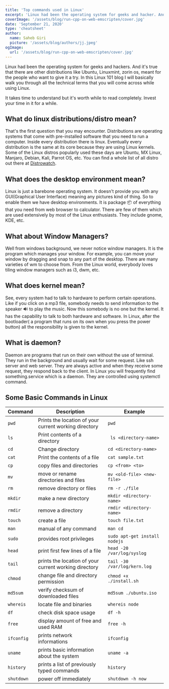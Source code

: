 ```yaml
---
title: 'Top commands used in Linux'
excerpt: 'Linux had been the operating system for geeks and hacker. And it is true that there are other distribution like Ubuntu, Linuxmint, zorin os, meant for the people who want to give it a try.'
coverImage: '/assets/blog/run-cpp-on-web-emscripten/cover.jpg'
date: 'September 21, 2020'
type: 'cheatsheet'
author:
  name: Saheb Giri
  picture: '/assets/blog/authors/jj.jpeg'
ogImage:
  url: '/assets/blog/run-cpp-on-web-emscripten/cover.jpg'
---
```


Linux had been the operating system for geeks and hackers. And it's true that there are other distributions like Ubuntu, Linuxmint, zorin os, meant for the people who want to give it a try. In this Linux 101 blog I will basically walk you through all the technical terms that you will come across while using Linux.

It takes time to understand but it's worth while to read completely. Invest your time in it for a while.

## What do linux distributions/distro mean?

That's the first question that you may encounter. Distributions are operating systems that come with pre-installed software that you need to run a computer. Inside every distribution there is linux. Eventually every distribution is the same at its core because they are using Linux kernels. Some of the Linux distros popularly used these days are Ubuntu, MX Linux, Manjaro, Debian, Kali, Parrot OS, etc. You can find a whole list of all distro out there at [Distrowatch](https://distrowatch.com).

## What does the desktop environment mean?

Linux is just a barebone operating system. It doesn't provide you with any GUI(Graphical User Interface) meaning any pictures kind of thing. So to enable them we have desktop environments. It is package 📦 of everything that you need from web browser to calculator. There are few of them which are used extensively by most of the Linux enthusiasts. They include gnome, KDE, etc.

## What about Window Managers?

Well from windows background, we never notice window managers. It is the program which manages your window. For example, you can move your window by dragging and snap to any part of the desktop. There are many varieties of wm to choose from. From the Linux world, everybody loves tiling window managers such as i3, dwm, etc.

## What does kernel mean?

See, every system had to talk to hardware to perform certain operations. Like if you click on a mp3 file, somebody needs to send information to the speaker 🔊 to play the music. Now this somebody is no one but the kernel. It has the capability to talk to both hardware and software. In Linux, after the bootloader( a program that runs on its own when you press the power button) all the responsibility is given to the kernel.

## What is daemon?

Daemon are programs that run on their own without the use of terminal. They run in the background and usually wait for some request. Like ssh server and web server. They are always active and when they receive some request, they respond back to the client. In Linux you will frequently find something.service which is a daemon. They are controlled using systemctl command.

## Some Basic Commands in Linux

<div>

| Command     | Description                                           | Example                       |
| ----------- | ----------------------------------------------------- | ----------------------------- |
| `pwd`       | Prints the location of your current working directory | `pwd`                         |
| `ls`        | Print contents of a directory                         | ` ls <directory-name>`        |
| `cd`        | Change directory                                      | `cd <directory-name> `        |
| `cat`       | Print the contents of a file                          | `cat sample.txt `             |
| `cp`        | copy files and directories                            | `cp <from> <to>`              |
| `mv `       | move or rename directories and files                  | `mv <old-file> <new-file>`    |
| `rm `       | remove directory or files                             | `rm -r ./file`                |
| `mkdir `    | make a new directory                                  | `mkdir <directory-name>`      |
| `rmdir`     | remove a directory                                    | `rmdir <directory-name>`      |
| `touch`     | create a file                                         | `touch file.txt`              |
| `man`       | manual of any command                                 | `man cd`                      |
| `sudo`      | provides root privileges                              | `sudo apt-get install nodejs` |
| `head`      | print first few lines of a file                       | `head -20 /var/log/syslog`    |
| `tail`      | prints the location of your current working directory | `tail -30 /var/log/kern.log`  |
| `chmod `    | change file and directory permission                  | `chmod +x ./install.sh`       |
| `md5sum`    | verify checksum of downloaded files                   | `md5sum ./ubuntu.iso`         |
| `whereis`   | locate file and binaries                              | `whereis node`                |
| `df`        | check disk space usage                                | `df -h`                       |
| `free`      | display amount of free and used RAM                   | `free -h`                     |
| `ifconfig ` | prints network informations                           | `ifconfig`                    |
| `uname`     | prints basic information about the system             | `uname -a`                    |
| `history`   | prints a list of previously typed commands            | `history`                     |
| `shutdown`  | power off immediately                                 | `shutdown -h now`             |

</div>
